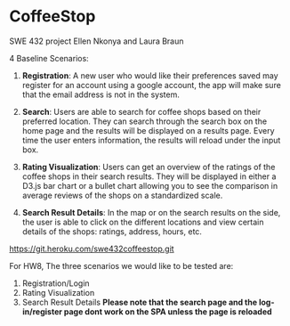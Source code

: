 # CoffeeStop
SWE 432 project
Ellen Nkonya and Laura Braun

4 Baseline Scenarios:

1. **Registration**: A new user who would like their preferences saved may register for an account using a google account, the app will make sure that the email address is not in the system.

2. **Search**: Users are able to search for coffee shops based on their preferred location. They can search through the search box on the home page and the results will be displayed on a results page. Every time the user enters information, the results will reload under the input box.

3. **Rating Visualization**: Users can get an overview of the ratings of the coffee shops in their search results. They will be displayed in either a D3.js bar chart or a bullet chart allowing you to see the comparison in average reviews of the shops on a standardized scale.

4. **Search Result Details**: In the map or on the search results on the side, the user is able to click on the different locations and view certain details of the shops: ratings, address, hours, etc.

https://git.heroku.com/swe432coffeestop.git

For HW8, The three scenarios we would like to be tested are:
  1. Registration/Login
  2. Rating Visualization
  3. Search Result Details
**Please note that the search page and the log-in/register page dont work on the SPA unless the page is reloaded**
